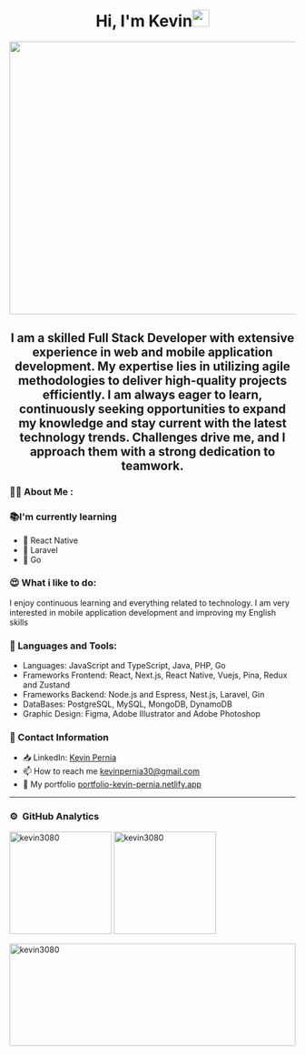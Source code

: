 <h1 align="center">
  Hi, I'm Kevin<img
    width="30px"
    src="https://raw.githubusercontent.com/iampavangandhi/iampavangandhi/master/gifs/Hi.gif"
  />
</h1>
<p align="center">
  <img
    style="width: 55rem; height: 30rem"
    src="./1.png"
  />
</p>
<h2 font-size="40" align="center">
I am a skilled Full Stack Developer with extensive experience in web and mobile application development. My expertise lies in utilizing agile methodologies to deliver high-quality projects efficiently. I am always eager to learn, continuously seeking opportunities to expand my knowledge and stay current with the latest technology trends. Challenges drive me, and I approach them with a strong dedication to teamwork.
</h2>
<div>
  <h3 style="font-weight: bold">👨‍💻 About Me :</h3>
  <div>
    <h3>📚I'm currently learning</h3>
    <ul>
      <li>📖 React Native</li>
      <li>📖 Laravel</li>
      <li>📖 Go</li>
    </ul>
  </div>
  <div>
    <h3>😍 What i like to do:</h3>
    <p align="left"> I enjoy continuous learning and everything related to technology. I am very interested in mobile application development and improving my English skills
    </p>
  </div>
</div>
<div>
  <h3 align="left">🔨 Languages and Tools:</h3>
<ul>
  <li>Languages: JavaScript and TypeScript, Java, PHP, Go </li>
  <li>Frameworks Frontend: React, Next.js, React Native, Vuejs, Pina, Redux and Zustand</li>
  <li>Frameworks Backend: Node.js and Espress, Nest.js, Laravel, Gin</li>
  <li>DataBases: PostgreSQL, MySQL, MongoDB, DynamoDB</li>
  <li>Graphic Design: Figma, Adobe Illustrator and Adobe Photoshop</li>
</ul>
</div>
  <div>
    <h3>📲 Contact Information</h3>
    <ul>
      <li>📥 LinkedIn: <a href="https://www.linkedin.com/in/kevinpernia" target="_blank" rel="noreferrer">Kevin Pernia</a></li>
      <li>📫 How to reach me <a className="underline" href="mailto:kevinpernia30@gmail.com">kevinpernia30@gmail.com</a></li>
      <li>💎 My portfolio <a href="https://portfolio-kevin-pernia.netlify.app/" target="_blank"
    rel="noreferrer">portfolio-kevin-pernia.netlify.app</a></li>
    </ul>
  </div>
<hr>
<div>

 ### ⚙️ &nbsp;GitHub Analytics
  <p width="100%">
      <p>
        <img
        height="180em"
        src="https://github-readme-stats.vercel.app/api?username=kevin3080&show_icons=true&locale=en"
        alt="kevin3080"
        />
        <img
        height="180em"   
        src="https://github-readme-stats.vercel.app/api/top-langs?username=kevin3080&show_icons=true&locale=en&layout=compact"
        alt="kevin3080"
        />
      </p>
    <img
      align="center"
      height="180em"
      width="100%"
      src="https://github-readme-streak-stats.herokuapp.com/?user=kevin3080&"
      alt="kevin3080"
    />
  </p>
</div>
